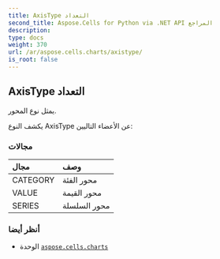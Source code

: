 ```yaml
---
title: AxisType التعداد
second_title: Aspose.Cells for Python via .NET API المراجع
description:
type: docs
weight: 370
url: /ar/aspose.cells.charts/axistype/
is_root: false
---
```

##  AxisType التعداد
يمثل نوع المحور.



يكشف النوع AxisType عن الأعضاء التاليين:

###  مجالات
| مجال| وصف|
| :- | :- |
| CATEGORY | محور الفئة|
| VALUE | محور القيمة|
| SERIES | محور السلسلة|



###  أنظر أيضا
* الوحدة [`aspose.cells.charts`](..)

